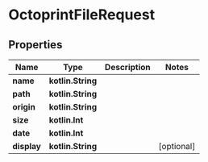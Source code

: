
# OctoprintFileRequest

## Properties
Name | Type | Description | Notes
------------ | ------------- | ------------- | -------------
**name** | **kotlin.String** |  | 
**path** | **kotlin.String** |  | 
**origin** | **kotlin.String** |  | 
**size** | **kotlin.Int** |  | 
**date** | **kotlin.Int** |  | 
**display** | **kotlin.String** |  |  [optional]



